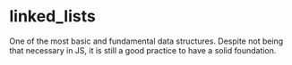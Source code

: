 # linked_lists
One of the most basic and fundamental data structures. Despite not being that necessary in JS, it is still a good practice to have a solid foundation. 

